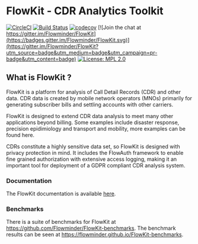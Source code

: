 # FlowKit - CDR Analytics Toolkit

[![CircleCI](https://circleci.com/gh/Flowminder/FlowKit.svg?style=shield)](https://circleci.com/gh/Flowminder/FlowKit) [![Build Status](https://travis-ci.com/Flowminder/FlowKit.svg?branch=master)](https://travis-ci.com/Flowminder/FlowKit) [![codecov](https://codecov.io/gh/Flowminder/FlowKit/branch/master/graph/badge.svg)](https://codecov.io/gh/Flowminder/FlowKit) [![Join the chat at https://gitter.im/Flowminder/FlowKit](https://badges.gitter.im/Flowminder/FlowKit.svg)](https://gitter.im/Flowminder/FlowKit?utm_source=badge&utm_medium=badge&utm_campaign=pr-badge&utm_content=badge) [![License: MPL 2.0](https://img.shields.io/badge/License-MPL%202.0-brightgreen.svg)](https://opensource.org/licenses/MPL-2.0)

## What is FlowKit ?

FlowKit is a platform for analysis of Call Detail Records (CDR) and other data. CDR data is created by mobile network operators (MNOs) primarily for generating subscriber bills and settling accounts with other carriers.

FlowKit is designed to extend CDR data analysis to meet many other applications beyond billing. Some examples include disaster response, precision epidimiology and transport and mobility, more examples can be found here.

CDRs constitute a highly sensitive data set, so FlowKit is designed with privacy protection in mind. It includes the FlowAuth framework to enable fine grained authorization with extensive access logging, making it an important tool for deployment of a GDPR compliant CDR analysis system.

### Documentation

The FlowKit documentation is available [here](https://flowminder.github.io/FlowKit/).

### Benchmarks

There is a suite of benchmarks for FlowKit at https://github.com/Flowminder/FlowKit-benchmarks. The benchmark results can be seen at https://flowminder.github.io/FlowKit-benchmarks.
